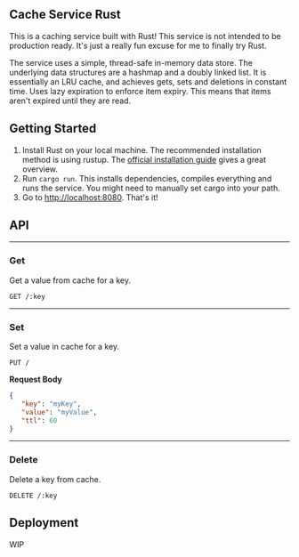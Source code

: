 ## Cache Service Rust

This is a caching service built with Rust! This service is not intended to be production ready.
It's just a really fun excuse for me to finally try Rust.

The service uses a simple, thread-safe in-memory data store. The underlying data structures
are a hashmap and a doubly linked list. It is essentially an LRU cache, and achieves gets, sets
and deletions in constant time. Uses lazy expiration to enforce item expiry. This means that 
items aren't expired until they are read.

## Getting Started

1. Install Rust on your local machine. The recommended installation method is using rustup. The 
   [official installation guide](https://www.rust-lang.org/tools/install) gives a great overview.
2. Run `cargo run`. This installs dependencies, compiles everything and runs the service. You
   might need to manually set cargo into your path.
3. Go to [http://localhost:8080](http://localhost:8080). That's it!

## API

---
### Get
Get a value from cache for a key.
```http request
GET /:key
```
---
### Set
Set a value in cache for a key.
```http request
PUT /
```

**Request Body**
```json
{
   "key": "myKey",
   "value": "myValue",
   "ttl": 60
}
```

---
### Delete
Delete a key from cache.
```http request
DELETE /:key
```

## Deployment

WIP
